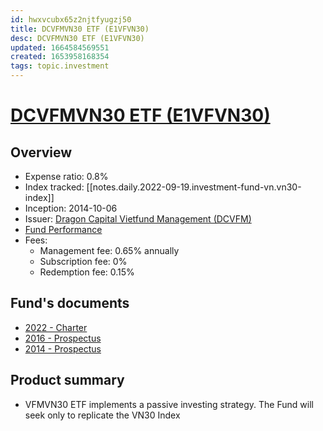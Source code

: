 ```yaml
---
id: hwxvcubx65z2njtfyugzj50
title: DCVFMVN30 ETF (E1VFVN30)
desc: DCVFMVN30 ETF (E1VFVN30)
updated: 1664584569551
created: 1653958168354
tags: topic.investment
---
```

# [DCVFMVN30 ETF (E1VFVN30)](https://dragoncapital.com.vn/en/etf-vfmvn30-fund-e1vfvn30/etf-overview/)

## Overview

- Expense ratio: 0.8%
- Index tracked: [[notes.daily.2022-09-19.investment-fund-vn.vn30-index]]
- Inception: 2014-10-06
- Issuer: [Dragon Capital Vietfund Management (DCVFM)](https://dragoncapital.com.vn/en/our-company/introduction/)
- [Fund Performance](https://dragoncapital.com.vn/en/etf-vfmvn30-fund-e1vfvn30/etf-performance/)
- Fees:
    - Management fee: 0.65% annually
    - Subscription fee: 0%
    - Redemption fee: 0.15%

## Fund's documents

- [2022 - Charter](https://vfmcomvnaz.azureedge.net/dcvfmcomvn/uploads/vfm_files/report/2022/04/DCVFMVN30-ETF-Fund-Charter-2022.pdf)
- [2016 - Prospectus](https://vfmcomvnaz.azureedge.net/dcvfmcomvn/uploads/vfm_files/report/2017/04//ETF_Fund-Prospectus-update_201608.pdf)
- [2014 - Prospectus](https://vfmcomvnaz.azureedge.net/dcvfmcomvn/uploads/vfm_files/report/2014/07/ETF_IPO-Prospectus.pdf)

## Product summary

- VFMVN30 ETF implements a passive investing strategy. The Fund will seek only to replicate the VN30 Index